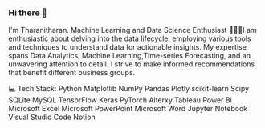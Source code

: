 ### Hi there 👋
I'm Tharanitharan.
Machine Learning and Data Science Enthusiast
👩🏻‍💻I am enthusiastic about delving into the data lifecycle, employing various tools and techniques to understand data for actionable insights. My expertise spans Data Analytics, Machine Learning,Time-series Forecasting, and an unwavering attention to detail. I strive to make informed recommendations that benefit different business groups.

💻 Tech Stack:
Python Matplotlib NumPy Pandas Plotly scikit-learn Scipy SQLite MySQL TensorFlow Keras PyTorch Alterxy Tableau Power Bi Microsoft Excel Microsoft PowerPoint Microsoft Word Jupyter Notebook Visual Studio Code Notion
